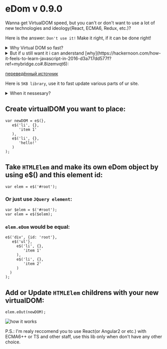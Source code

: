 # eDom v 0.9.0

Wanna get VirtualDOM speed, but you can't or don't want to use a lot of new technologies and ideology(React, ECMA6, Redux, etc.)? 

Here is the answer: `Don't use it!` Make it right, if it can be done right!

<details>
  <summary>Why Virtual DOM so fast?</summary>
Because it don't change `HTMLElements` in real DOM when it not nessesary. 

![how eDom works?](http://www.giphy.com/gifs/l3vQXuZ2CaPZEX80o)
</details>

<details> 
  <summary>But if u still want it i can anderstand [why](https://hackernoon.com/how-it-feels-to-learn-javascript-in-2016-d3a717dd577f?ref=mybridge.co#.8izemvqt6):</summary>   
  
Hey, I got this new web project, but to be honest I haven’t coded much web in a few years and I’ve heard the landscape changed a bit. You are the most up-to date web dev around here right?

_-The actual term is Front End engineer, but yeah, I’m the right guy. I do web in 2016. Visualisations, music players, flying drones that play football, you name it. I just came back from JsConf and ReactConf, so I know the latest technologies to create web apps._

Cool. I need to create a page that displays the latest activity from the users, so I just need to get the data from the REST endpoint and display it in some sort of filterable table, and update it if anything changes in the server. I was thinking maybe using jQuery to fetch and display the data?

_-Oh my god no, no one uses jQuery anymore. You should try learning React, it’s 2016._

Oh, OK. What’s React?

_-It’s a super cool library made by some guys at Facebook, it really brings control and performance to your application, by allowing you to handle any view changes very easily._

That sounds neat. Can I use React to display data from the server?

_-Yeah, but first you need to add React and React DOM as a library in your webpage._

Wait, why two libraries?

_-So one is the actual library and the second one is for manipulating the DOM, which now you can describe in JSX._

JSX? What is JSX?

_-JSX is just a JavaScript syntax extension that looks pretty much like XML. It’s kind of another way to describe the DOM, think of it as a better HTML._

What’s wrong with HTML?

_-It’s 2016. No one codes HTML directly anymore._

Right. Anyway, if I add these two libraries then I can use React?

_-Not quite. You need to add Babel, and then you are able to use React._

Another library? What’s Babel?

_-Oh, Babel is a transpiler that allows you to target specific versions of JavaScript, while you code in any version of JavaScript. You don’t HAVE to include Babel to use ReactJS, but unless you do, you are stuck with using ES5, and let’s be real, it’s 2016, you should be coding in ES2016+ like the rest of the cool kids do._

ES5? ES2016+? I’m getting lost over here. What’s ES5 and ES2016+?

_-ES5 stands for ECMAScript 5. It’s the edition that has most people target since it has been implemented by most browsers nowadays._

ECMAScript?

_-Yes, you know, the scripting standard JavaScript was based on in 1999 after its initial release in 1995, back then when JavaScript was named Livescript and only ran in the Netscape Navigator. That was very messy back then, but thankfully now things are very clear and we have, like, 7 editions of this implementation._

7 editions. For real. And ES5 and ES2016+ are?

_-The fifth and seventh edition respectively._

Wait, what happened with the sixth?

_-You mean ES6? Yeah, I mean, each edition is a superset of the previous one, so if you are using ES2016+, you are using all the features of the previous versions._

Right. And why use ES2016+ over ES6 then?

_-Well, you COULD use ES6, but to use cool features like async and await, you need to use ES2016+. Otherwise you are stuck with ES6 generators with coroutines to block asynchronous calls for proper control flow._

I have no idea what you just said, and all these names are confusing. Look, I’m just loading a bunch of data from a server, I used to be able to just include jQuery from a CDN and just get the data with AJAX calls, why can’t I just do that?

_-It’s 2016 man, no one uses jQuery anymore, it ends up in a bunch of spaghetti code. Everyone knows that._

Right. So my alternative is to load three libraries to fetch data and display a HTML table.

_-Well, you include those three libraries but bundle them up with a module manager to load only one file._

I see. And what’s a module manager?

_-The definition depends on the environment, but in the web we usually mean anything that supports AMD or CommonJS modules._

Riiight. And AMD and CommonJS are…?

_-Definitions. There are ways to describe how multiple JavaScript libraries and classes should interact. You know, exports and requires? You can write multiple JavaScript files defining the AMD or CommonJS API and you can use something like Browserify to bundle them up._

OK, that makes sense… I think. What is Browserify?

_-It’s a tool that allows you to bundle CommonJS described dependencies to files that can be run in the browser. It was created because most people publish those dependencies in the npm registry._

npm registry?

_-It’s a very big public repository where smart people put code and dependencies as modules._

Like a CDN?

_-Not really. It’s more like a centralised database where anyone can publish and download libraries, so you can use them locally for development and then upload them to a CDN if you want to._

Oh, like Bower!

_-Yes, but it’s 2016 now, no one uses Bower anymore._

Oh, I see… so I need to download the libraries from npm then?

_-Yes. So for instance, if you want to use React , you download the React module and import it in your code. You can do that for almost every popular JavaScript library._

Oh, like Angular!

_-Angular is so 2015. But yes. Angular would be there, alongside VueJS or RxJS and other cool 2016 libraries. Want to learn about those?_

Let’s stick with React, I’m already learning too many things now. So, if I need to use React I fetch it from this npm and then use this Browserify thing?

_-Yes._

That seems overly complicated to just grab a bunch of dependencies and tie them together.

_-It is, that’s why you use a task manager like Grunt or Gulp or Broccoli to automate running Browserify. Heck, you can even use Mimosa._

Grunt? Gulp? Broccoli? Mimosa? The heck are we talking about now?

_-Task managers. But they are not cool anymore. We used them in like, 2015, then we used Makefiles, but now we wrap everything with Webpack._

Makefiles? I thought that was mostly used on C or C++ projects.

_-Yeah, but apparently in the web we love making things complicated and then going back to the basics. We do that every year or so, just wait for it, we are going to do assembly in the web in a year or two._

Sigh. You mentioned something called Webpack?

_-It’s another module manager for the browser while being kind of a task runner as well. It’s like a better version of Browserify._

Oh, Ok. Why is it better?

_-Well, maybe not better, it’s just more opinionated on how your dependencies should be tied. Webpack allows you to use different module managers, and not only CommonJS ones, so for instance native ES6 supported modules._

I’m extremely confused by this whole CommonJS/ES6 thing.

_-Everyone is, but you shouldn’t care anymore with SystemJS._

Jesus christ, another noun-js. Ok, and what is this SystemJS?

_-Well, unlike Browserify and Webpack 1.x, SystemJS is a dynamic module loader that allows you to tie multiple modules in multiple files instead of bundling them in one big file._

Wait, but I thought we wanted to build our libraries in one big file and load that!

_-Yes, but because HTTP/2 is coming now multiple HTTP requests are actually better._

Wait, so can’t we just add the three original libraries for React??

_-Not really. I mean, you could add them as external scripts from a CDN, but you would still need to include Babel then._

Sigh. And that is bad right?

_-Yes, you would be including the entire babel-core, and it wouldn’t be efficient for production. On production you need to perform a series of pre-tasks to get your project ready that make the ritual to summon Satan look like a boiled eggs recipe. You need to minify assets, uglify them, inline css above the fold, defer scripts, as well as-_

I got it, I got it. So if you wouldn’t include the libraries directly in a CDN, how would you do it?

_-I would transpile it from Typescript using a Webpack + SystemJS + Babel combo._

Typescript? I thought we were coding in JavaScript!

_-Typescript IS JavaScript, or better put, a superset of JavaScript, more specifically JavaScript on version ES6. You know, that sixth version we talked about before?_

I thought ES2016+ was already a superset of ES6! WHY we need now this thing called Typescript?

_-Oh, because it allows us to use JavaScript as a typed language, and reduce run-time errors. It’s 2016, you should be adding some types to your JavaScript code._

And Typescript obviously does that.

_-Flow as well, although it only checks for typing while Typescript is a superset of JavaScript which needs to be compiled._

Sigh… and Flow is?

_-It’s a static type checker made by some guys at Facebook. They coded it in OCaml, because functional programming is awesome._

OCaml? Functional programming?

_-It’s what the cool kids use nowadays man, you know, 2016? Functional programming? High order functions? Currying? Pure functions?_

I have no idea what you just said.

_-No one does at the beginning. Look, you just need to know that functional programming is better than OOP and that’s what we should be using in 2016._

Wait, I learned OOP in college, I thought that was good?

_-So was Java before being bought by Oracle. I mean, OOP was good back in the days, and it still has its uses today, but now everyone is realising modifying states is equivalent to kicking babies, so now everyone is moving to immutable objects and functional programming. Haskell guys had been calling it for years, -and don’t get me started with the Elm guys- but luckily in the web now we have libraries like Ramda that allow us to use functional programming in plain JavaScript._

Are you just dropping names for the sake of it? What the hell is Ramnda?

_-No. Ramda. Like Lambda. You know, that David Chambers’ library?_

David who?

_-David Chambers. Cool guy. Plays a mean Coup game. One of the contributors for Ramda. You should also check Erik Meijer if you are serious about learning functional programming._

And Erik Meijer is…?

_-Functional programming guy as well. Awesome guy. He has a bunch of presentations where he trashes Agile while using this weird coloured shirt. You should also check some of the stuff from Tj, Jash Kenas, Sindre Sorhus, Paul Irish, Addy Osmani-_

Ok. I’m going to stop you there. All that is good and fine, but I think all that is just so complicated and unnecessary for just fetching data and displaying it. I’m pretty sure I don’t need to know these people or learn all those things to create a table with dynamic data. Let’s get back to React. How can I fetch the data from the server with React?

_-Well, you actually don’t fetch the data with React, you just display the data with React._

Oh, damn me. So what do you use to fetch the data?

_-You use Fetch to fetch the data from the server._

I’m sorry? You use Fetch to fetch the data? Whoever is naming those things needs a thesaurus.

_-I know right? Fetch it’s the name of the native implementation for performing XMLHttpRequests against a server._

Oh, so AJAX.

_-AJAX is just the use of XMLHttpRequests. But sure. Fetch allows you to do AJAX based in promises, which then you can resolve to avoid the callback hell._

Callback hell?

_-Yeah. Every time you perform an asynchronous request against the server, you need to wait for its response, which then makes you to add a function within a function, which is called the callback pyramid from hell._

Oh, Ok. And this promise thing solves it?

_-Indeed. By manipulating your callbacks through promises, you can write easier to understand code, mock and test them, as well as perform simultaneous requests at once and wait until all of them are loaded._

And that can be done with Fetch?

_-Yes, but only if your user uses an evergreen browser, otherwise you need to include a Fetch polyfill or use Request, Bluebird or Axios._

How many libraries do I need to know for god’s sake? How many are of them?

_-It’s JavaScript. There has to be thousands of libraries that all do the same thing. We know libraries, in fact, we have the best libraries. Our libraries are huuuge, and sometimes we include pictures of Guy Fieri in them._

Did you just say Guy Fieri? Let’s get this over with. What these Bluebird, Request, Axios libraries do?

_-They are libraries to perform XMLHttpRequests that return promises._

Didn’t jQuery’s AJAX method start to return promises as well?

_-We don’t use the “J” word in 2016 anymore. Just use Fetch, and polyfill it when it’s not in a browser or use Bluebird, Request or Axios instead. Then manage the promise with await within an async function and boom, you have proper control flow._

It’s the third time you mention await but I have no idea what it is.

_-Await allows you to block an asynchronous call, allowing you to have better control on when the data is being fetch and overall increasing code readability. It’s awesome, you just need to make sure you add the stage-3 preset in Babel, or use syntax-async-functions and transform-async-to-generator plugin._

This is insane.

_-No, insane is the fact you need to precompile Typescript code and then transpile it with Babel to use await._

Wat? It’s not included in Typescript?

_-It does in the next version, but as of version 1.7 it only targets ES6, so if you want to use await in the browser, first you need to compile your Typescript code targeting ES6 and then Babel that shit up to target ES5._

At this point I don’t know what to say.

_-Look, it’s easy. Code everything in Typescript. All modules that use Fetch compile them to target ES6, transpile them with Babel on a stage-3 preset, and load them with SystemJS. If you don’t have Fetch, polyfill it, or use Bluebird, Request or Axios, and handle all your promises with await._

We have very different definitions of easy. So, with that ritual I finally fetched the data and now I can display it with React right?

_-Is your application going to handle any state changes?_

Err, I don’t think so. I just need to display the data.

_-Oh, thank god. Otherwise I would had to explain you Flux, and implementations like Flummox, Alt, Fluxible. Although to be honest you should be using Redux._

I’m going to just fly over those names. Again, I just need to display data.

_-Oh, if you are just displaying the data you didn’t need React to begin with. You would had been fine with a templating engine._

Are you kidding me? Do you think this is funny? Is that how you treat your loved ones?

_-I was just explaining what you could use._

Stop. Just stop.

_-I mean, even if it’s just using templating engine, I would still use a Typescript + SystemJS + Babel combo if I were you._

I need to display data on a page, not perform Sub Zero’s original MK fatality. Just tell me what templating engine to use and I’ll take it from there.

_-There’s a lot, which one you are familiar with?_

Ugh, can’t remember the name. It was a long time ago.

_-jTemplates? jQote? PURE?_

Err, doesn’t ring a bell. Another one?

_-Transparency? JSRender? MarkupJS? KnockoutJS? That one had two-way binding._

Another one?

_-PlatesJS? jQuery-tmpl? Handlebars? Some people still use it._

Maybe. Are there similar to that last one?

_-Mustache, underscore? I think now even lodash has one to be honest, but those are kind of 2014._

Err.. maybe it was newer.

_-Jade? DustJS?_

No.

_-DotJS? EJS?_

No.

_-Nunjucks? ECT?_

No.

_-Mah, no one likes Coffeescript syntax anyway. Jade?_

No, you already said Jade.

_-I meant Pug. I meant Jade. I mean, Jade is now Pug._

Sigh. No. Can’t remember. Which one would you use?

_-Probably just ES6 native template strings._

Let me guess. And that requires ES6.

_-Correct._

Which, depending on what browser I’m using needs Babel.

_-Correct._

Which, if I want to include without adding the entire core library, I need to load it as a module from npm.

_-Correct._

Which, requires Browserify, or Wepback, or most likely that other thing called SystemJS.

_-Correct._

Which, unless it’s Webpack, ideally should be managed by a task runner.

_-Correct._

But, since I should be using functional programming and typed languages I first need to pre-compile Typescript or add this Flow thingy.

_-Correct._

And then send that to Babel if I want to use await.

_-Correct._

So I can then use Fetch, promises, and control flow and all that magic.

_-Just don’t forget to polyfill Fetch if it’s not supported, Safari still can’t handle it._

You know what. I think we are done here. Actually, I think I’m done. I’m done with the web, I’m done with JavaScript altogether.

_-That’s fine, in a few years we all are going to be coding in Elm or WebAssembly._

I’m just going to move back to the backend. I just can’t handle these many changes and versions and editions and compilers and transpilers. The JavaScript community is insane if it thinks anyone can keep up with this.

_-I hear you. You should try the Python community then._

Why?

_-Ever heard of Python 3?_

</details>

[переведённый источник](https://habrahabr.ru/post/312022/)

Here is `5KB library`, use it to fast update various parts of ur site.

<details> 
  <summary>When it nessesary?</summary>   
  It is good to use VirtualDOM when you have to change a lot of data on your site. For example: news\Ads\card list or interface changes. With eDom you could change textes, classes, image src, link href and other properties without removing and adding DOM nodes when it not nessesary(but will if it is).
</details>

## Create virtualDOM you want to place:
```
var newDOM = e$(}, 
   e$('li', {}, 
      'item 1'
   ),
   e$('li', {}, 
      'hello!'
   )
);
```

## Take `HTMLElem` and make its own eDom object by using e$() and this element id:
```
var elem = e$('#root');
```
### Or just use `JQuery element`:
```
var $elem = $('#root');
var elem = e$($elem);
```
### `elem.eDom` would be equal:
```
e$('div', {id: 'root'}, 
   e$('ul'}, 
     e$('li', {}, 
        'item 1'
     ),
     e$('li', {}, 
        'item 2'
     )
  )
);
```

## Add or Update `HTMLElem` childrens with your new virtualDOM:
```
elem.eOut(newDOM);
```

![how it works](https://cdn-images-1.medium.com/max/800/1*e1s_Zc_fVxL3i0un2ZNEtg.gif)

P.S.: I'm realy reccomend you to use React(or Angular2 or etc.) with ECMA6++ or TS and other staff, use this lib only when don't have any other choice.


